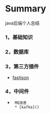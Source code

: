 # Summary
java后端个人总结

### 1，基础知识
### 2，数据库
### 3，第三方插件
 * [fastjson](https://github.com/raotaoyi/Summary/blob/master/%E7%AC%AC%E4%B8%89%E6%96%B9jar%E5%8C%85/fastjson)</br>
### 4，中间件
 *      MQ消息
        * [kafka]()
        

